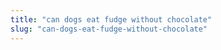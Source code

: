 ```yaml
---
title: "can dogs eat fudge without chocolate"
slug: "can-dogs-eat-fudge-without-chocolate"
---
```


